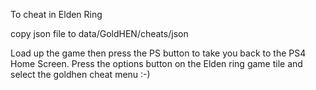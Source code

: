 To cheat in Elden Ring

copy json file to data/GoldHEN/cheats/json

Load up the game then press the PS button to take you back to the PS4 Home Screen. Press the options button on the Elden ring game tile and select the goldhen cheat menu :-)
